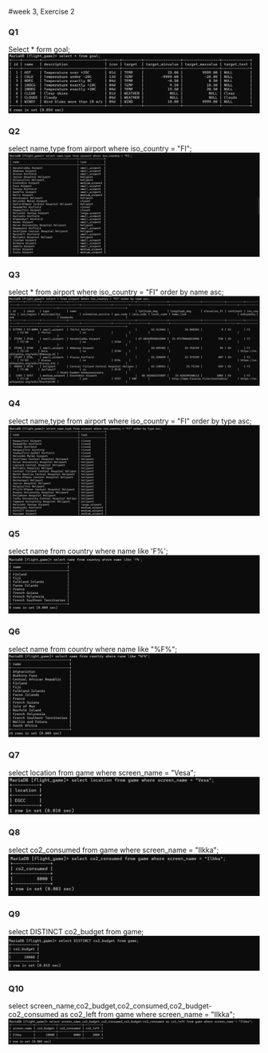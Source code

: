 #week 3, Exercise 2

### Q1
Select * form goal;
![quetion1 ex2.png](quetion1%20ex2.png)

### Q2
select name,type from airport where iso_country = "FI";
![Ex2q2.png](Ex2q2.png)

### Q3
select * from airport where iso_country = "FI" order by name asc;
![Ex3Q3.png](Ex2Q3.png)


### Q4
select name,type from airport where iso_country = "FI" order by type asc;
![Ex2q4.png](Ex2q4.png)


### Q5
select name from country where name like 'F%';
![Ex2Q5.png](Ex2Q5.png)

### Q6
select name from country where name like "%F%";
![Ex2q6.png](Ex2q6.png)


### Q7
select location from game where screen_name = "Vesa";
![Ex2q7.png](Ex2q7.png)


### Q8
select co2_consumed from game where screen_name = "Ilkka";
![Ex2Q8.png](Ex2Q8.png)

### Q9
select DISTINCT co2_budget from game;
![Ex2Q9.png](Ex2Q9.png)


### Q10
select screen_name,co2_budget,co2_consumed,co2_budget-co2_consumed as co2_left from game where screen_name = "Ilkka";
![Ex2Q10.png](Ex2Q10.png)
